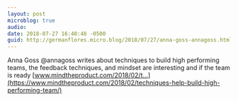 ```yaml
---
layout: post
microblog: true
audio: 
date: 2018-07-27 16:40:48 -0500
guid: http://germanflores.micro.blog/2018/07/27/anna-goss-annagoss.html
---
```

Anna Goss @annagoss writes about techniques to build high performing teams, the feedback techniques, and mindset are interesting and if the team is ready
[www.mindtheproduct.com/2018/02/t...](https://www.mindtheproduct.com/2018/02/techniques-help-build-high-performing-team/)
